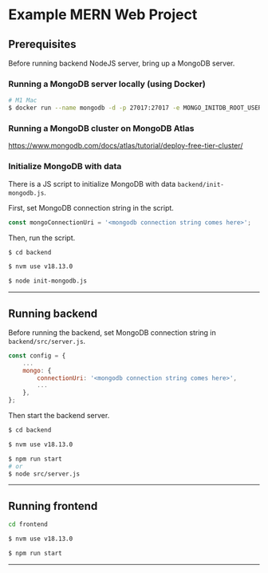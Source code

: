 # Example MERN Web Project

## Prerequisites

Before running backend NodeJS server, bring up a MongoDB server.

### Running a MongoDB server locally (using Docker)

``` bash
# M1 Mac
$ docker run --name mongodb -d -p 27017:27017 -e MONGO_INITDB_ROOT_USERNAME=user -e MONGO_INITDB_ROOT_PASSWORD=pass arm64v8/mongo:5.0.16
```

### Running a MongoDB cluster on MongoDB Atlas

https://www.mongodb.com/docs/atlas/tutorial/deploy-free-tier-cluster/

### Initialize MongoDB with data

There is a JS script to initialize MongoDB with data `backend/init-mongodb.js`.

First, set MongoDB connection string in the script.

``` javascript
const mongoConnectionUri = '<mongodb connection string comes here>';
```

Then, run the script.

``` bash
$ cd backend

$ nvm use v18.13.0

$ node init-mongodb.js
```

-------------------------------------------------------------------------------------

## Running backend

Before running the backend, set MongoDB connection string in `backend/src/server.js`.

``` javascript
const config = {
    ...
    mongo: {
        connectionUri: '<mongodb connection string comes here>',
        ...
    },
};
```

Then start the backend server.

``` bash
$ cd backend

$ nvm use v18.13.0

$ npm run start
# or
$ node src/server.js
```

-------------------------------------------------------------------------------------

## Running frontend

``` bash
cd frontend

$ nvm use v18.13.0

$ npm run start
```

-------------------------------------------------------------------------------------